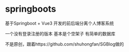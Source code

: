 # springboots
基于Springboot + Vue3 开发的前后端分离个人博客系统  

一个没有登录注册的版本 基本是个空架子 有简单的数据库      

不是原创，跟着https://github.com/shuhongfan/SGBlog做的
